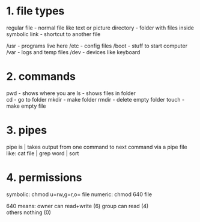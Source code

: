# 1. file types

regular file - normal file like text or picture
directory - folder with files inside  
symbolic link - shortcut to another file

/usr - programs live here
/etc - config files
/boot - stuff to start computer
/var - logs and temp files
/dev - devices like keyboard

# 2. commands

pwd - shows where you are
ls - shows files in folder  
cd - go to folder
mkdir - make folder
rmdir - delete empty folder
touch - make empty file

# 3. pipes

pipe is |  takes output from one command to next command via a pipe file 
like: cat file | grep word | sort

# 4. permissions  

symbolic: chmod u=rw,g=r,o= file
numeric: chmod 640 file

640 means:
owner can read+write (6)
group can read (4)  
others nothing (0)